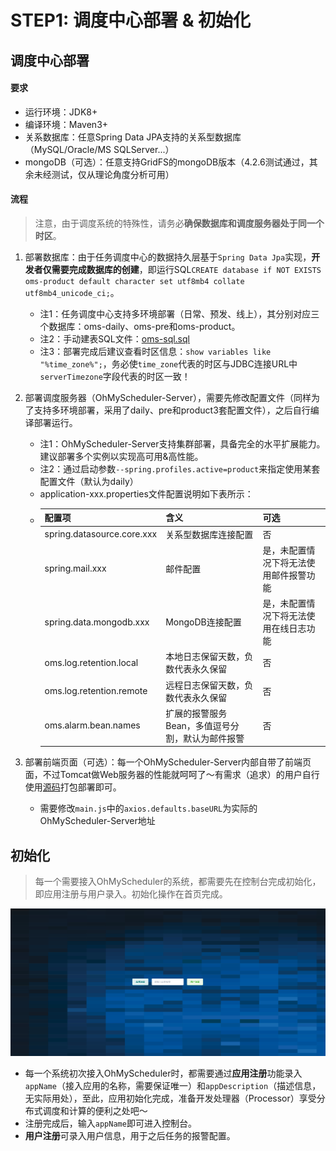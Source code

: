 # STEP1: 调度中心部署 & 初始化
## 调度中心部署
#### 要求
* 运行环境：JDK8+
* 编译环境：Maven3+
* 关系数据库：任意Spring Data JPA支持的关系型数据库（MySQL/Oracle/MS SQLServer...）
* mongoDB（可选）：任意支持GridFS的mongoDB版本（4.2.6测试通过，其余未经测试，仅从理论角度分析可用）

#### 流程
>注意，由于调度系统的特殊性，请务必**确保数据库和调度服务器处于同一个时区**。

1. 部署数据库：由于任务调度中心的数据持久层基于`Spring Data Jpa`实现，**开发者仅需要完成数据库的创建**，即运行SQL`CREATE database if NOT EXISTS oms-product default character set utf8mb4 collate utf8mb4_unicode_ci;`。
    * 注1：任务调度中心支持多环境部署（日常、预发、线上），其分别对应三个数据库：oms-daily、oms-pre和oms-product。
    * 注2：手动建表SQL文件：[oms-sql.sql](../oms-sql.sql)
    * 注3：部署完成后建议查看时区信息：`show variables like "%time_zone%";`，务必使`time_zone`代表的时区与JDBC连接URL中`serverTimezone`字段代表的时区一致！
    
2. 部署调度服务器（OhMyScheduler-Server），需要先修改配置文件（同样为了支持多环境部署，采用了daily、pre和product3套配置文件），之后自行编译部署运行。
    * 注1：OhMyScheduler-Server支持集群部署，具备完全的水平扩展能力。建议部署多个实例以实现高可用&高性能。
    * 注2：通过启动参数`--spring.profiles.active=product`来指定使用某套配置文件（默认为daily）
    * application-xxx.properties文件配置说明如下表所示：
    * |配置项|含义|可选|
      |----|----|----|
      |spring.datasource.core.xxx|关系型数据库连接配置|否|
      |spring.mail.xxx|邮件配置|是，未配置情况下将无法使用邮件报警功能|
      |spring.data.mongodb.xxx|MongoDB连接配置|是，未配置情况下将无法使用在线日志功能|
      |oms.log.retention.local|本地日志保留天数，负数代表永久保留|否|
      |oms.log.retention.remote|远程日志保留天数，负数代表永久保留|否|
      |oms.alarm.bean.names|扩展的报警服务Bean，多值逗号分割，默认为邮件报警|否|

3. 部署前端页面（可选）：每一个OhMyScheduler-Server内部自带了前端页面，不过Tomcat做Web服务器的性能就呵呵了～有需求（追求）的用户自行使用[源码](https://github.com/KFCFans/OhMyScheduler-Console)打包部署即可。
    * 需要修改`main.js`中的`axios.defaults.baseURL`为实际的OhMyScheduler-Server地址
    
## 初始化
> 每一个需要接入OhMyScheduler的系统，都需要先在控制台完成初始化，即应用注册与用户录入。初始化操作在首页完成。

![Welcome Page](../img/oms-console-welcome.png)
* 每一个系统初次接入OhMyScheduler时，都需要通过**应用注册**功能录入`appName`（接入应用的名称，需要保证唯一）和`appDescription`（描述信息，无实际用处），至此，应用初始化完成，准备开发处理器（Processor）享受分布式调度和计算的便利之处吧～
* 注册完成后，输入`appName`即可进入控制台。
* **用户注册**可录入用户信息，用于之后任务的报警配置。
